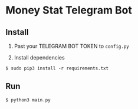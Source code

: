 # Money Stat Telegram Bot


## Install

1. Past your TELEGRAM BOT TOKEN to `config.py`

2. Install dependencies

`$ sudo pip3 install -r requirements.txt`

## Run

`$ python3 main.py`
